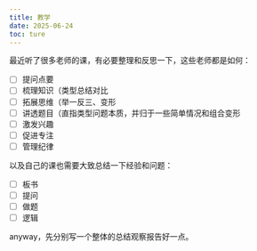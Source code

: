 ```yaml
---
title: 教学
date: 2025-06-24
toc: ture
---
```


最近听了很多老师的课，有必要整理和反思一下，这些老师都是如何：

- [ ] 提问点要
- [ ] 梳理知识（类型总结对比
- [ ] 拓展思维（举一反三、变形
- [ ] 讲透题目（直指类型问题本质，并归于一些简单情况和组合变形
- [ ] 激发兴趣
- [ ] 促进专注
- [ ] 管理纪律

以及自己的课也需要大致总结一下经验和问题：

- [ ] 板书
- [ ] 提问
- [ ] 做题
- [ ] 逻辑

anyway，先分别写一个整体的总结观察报告好一点。
